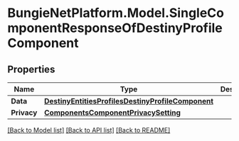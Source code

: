 # BungieNetPlatform.Model.SingleComponentResponseOfDestinyProfileComponent
## Properties

Name | Type | Description | Notes
------------ | ------------- | ------------- | -------------
**Data** | [**DestinyEntitiesProfilesDestinyProfileComponent**](DestinyEntitiesProfilesDestinyProfileComponent.md) |  | [optional] 
**Privacy** | [**ComponentsComponentPrivacySetting**](ComponentsComponentPrivacySetting.md) |  | [optional] 

[[Back to Model list]](../README.md#documentation-for-models) [[Back to API list]](../README.md#documentation-for-api-endpoints) [[Back to README]](../README.md)

